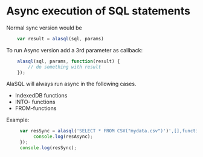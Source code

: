 # Async execution of SQL statements


Normal sync version would be
```js
    var result = alasql(sql, params)
```

To run Async version add a 3rd parameter as callback:
```js
	alasql(sql, params, function(result) {
		// do something with result
	});
```

AlaSQL will always run async in the following cases. 
* IndexedDB functions
* INTO- functions
* FROM-functions

Example:
```js
     var resSync = alasql('SELECT * FROM CSV("mydata.csv")')',[],function(resAsync){
          console.log(resAsync);
     });
     console.log(resSync);
```